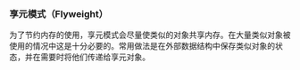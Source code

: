 ### 享元模式（Flyweight）

为了节约内存的使用，享元模式会尽量使类似的对象共享内存。在大量类似对象被使用的情况中这是十分必要的。常用做法是在外部数据结构中保存类似对象的状态，并在需要时将他们传递给享元对象。
